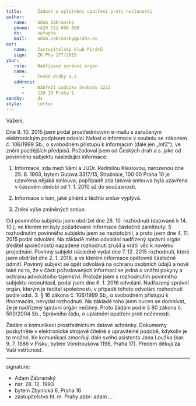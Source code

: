 ```yaml
---
title:      Žádost o uplatnění opatření proti nečinnosti
author:
   name:    Adam Zábranský
   phone:   +420 721 006 868
   ds:      xwfwgha
   mail:    adam.zabransky@praha.eu
our:
   name:    Zastupitelský klub Pirátů
   sign:    ZK Pha 177/2015
your:
   role:    Nadřízený správní orgán
   name:    
      -     České dráhy a.s.
   address:
      -     Nábřeží Ludvíka Svobody 1222
      -     110 15 Praha 1
sendby:     ds
style:      letter
---
```


Vážení,

Dne 9. 10. 2015 jsem podal prostřednictvím e-mailu s zaručeným elektronickým podpisem odeslal žádost o informace v souladu se zákonem č. 106/1999 Sb., o svobodném přístupu k informacím (dále jen „InfZ“), ve znění pozdějších předpisů. Požadoval jsem od Českých drah a.s. jako od povinného subjektu následující informace:

1. Informace, zda mezi Vámi a JUDr. Radmilou Kleslovou, narozenou dne 25. 8. 1963, bytem Gutova 3317/15, Strašnice, 100 00 Praha 10 je uzavřena nějaká smlouva, popřípadě zda taková smlouva byla uzavřena v časovém období od 1. 1. 2010 až do současnosti.

2. Informace o tom, jaké plnění z těchto smluv vyplývá.

3. Znění výše zmíněných smluv.

Od povinného subjektu jsem obdržel dne 26. 10. rozhodnutí (datované k 14. 10.), ve kterém mi byly požadované informace částečně zamítnuty. S rozhodnutím povinného subjektu jsem se neztotožnil, a proto jsem dne 4. 11. 2015 podal odvolání. Na základě mého odvolání nadřízený správní orgán (ředitel společnosti) napadené rozhodnutí zrušil a vrátil věc k novému projednání. Povinný subjekt následně vydal dne 7. 12. 2015 rozhodnutí, které jsem obdržel dne 2. 1. 2016, a ve kterém informace opětovně částečně odmítl. Povinný subjekt se opět odvolává na ochranu osobních údajů a nově také na to, že v části požadovaných informací se jedná o vnitřní pokyny a ochranu advokátního tajemství. Protože jsem s rozhodnutím povinného subjektu nesouhlasil, podal jsem dne 6. 1. 2016 odvolání. Nadřazený správní orgán, kterým je ředitel společnosti, v případě tohoto odvolání rozhodnutí podle odst. 3. § 16 zákona č. 106/1999 Sb,. o svobodném přístupu k ifnormacím, nevydal rozhodnutí. Na základě toho jsem nucen se domnívat, že je nadřízený správní orgán nečinný. Proto žádám podle § 80 zákona č. 500/2004 Sb., Správního řádu, o uplatnění opatření proti nečinnosti. 

Žádám o komunikaci prostřednictvím datové schránky. Dokumenty poskytněte v elektronické strojově čitelné a upravitelné podobě, kdykoliv je to možné. Ke komunikaci zmocňuji dále svého asistenta Jana Loužka (nar. 9. 7. 1986 v Písku, bytem Vondroušova 1198, Praha 17). Předem děkuji za Vaši vstřícnost. 

---
signature: 
  - Adam Zábranský
  - nar. 28. 12. 1993
  - bytem Zbynická 6, Praha 16
  - zastupitelstvo hl. m. Prahy
abbr:       adam
...
